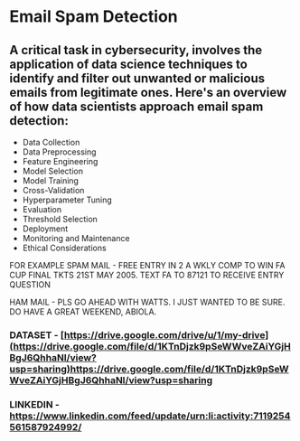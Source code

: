 # Email Spam Detection
## A critical task in cybersecurity, involves the application of data science techniques to identify and filter out unwanted or malicious emails from legitimate ones. Here's an overview of how data scientists approach email spam detection:

* Data Collection
* Data Preprocessing
* Feature Engineering
* Model Selection
* Model Training
* Cross-Validation
* Hyperparameter Tuning
* Evaluation
* Threshold Selection
* Deployment
* Monitoring and Maintenance
* Ethical Considerations

FOR EXAMPLE
SPAM MAIL -
FREE ENTRY IN 2 A WKLY COMP TO WIN FA CUP FINAL TKTS 21ST MAY 2005. TEXT FA TO 87121 TO RECEIVE ENTRY QUESTION

HAM MAIL -
PLS GO AHEAD WITH WATTS. I JUST WANTED TO BE SURE. DO HAVE A GREAT WEEKEND, ABIOLA.


### DATASET - [https://drive.google.com/drive/u/1/my-drive](https://drive.google.com/file/d/1KTnDjzk9pSeWWveZAiYGjHBgJ6QhhaNl/view?usp=sharing)https://drive.google.com/file/d/1KTnDjzk9pSeWWveZAiYGjHBgJ6QhhaNl/view?usp=sharing

### LINKEDIN - https://www.linkedin.com/feed/update/urn:li:activity:7119254561587924992/
